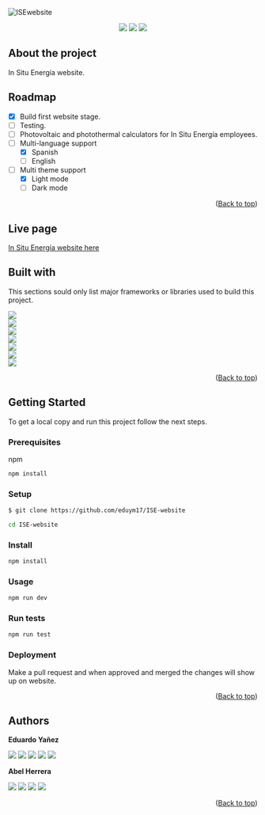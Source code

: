 ![ISEwebsite](https://user-images.githubusercontent.com/96452418/167742942-5013ec3d-351f-4972-9875-22b78e46e542.png)

<p align=center>
     <a href="https://nodejs.org/" target="_blank"><img src="https://img.shields.io/badge/Node%20js-16.x.x-339933?style=for-the-badge&logo=node.js&labelColor=20232a" /></a>
     <a href="https://www.npmjs.com/" target="_blank"><img src="https://img.shields.io/badge/npm-8.x.x-CB3837?style=for-the-badge&logo=npm&labelColor=20232a" /></a>
     <a href="https://www.in-situ.com.mx" target="_blank"><img src="https://img.shields.io/badge/license-PRIVATE-orange?style=for-the-badge&logo=github&labelColor=20232a" /></a>
</p>

## About the project

In Situ Energía website.

## Roadmap

- [x] Build first website stage.
- [ ] Testing.
- [ ] Photovoltaic and photothermal calculators for In Situ Energía employees.
- [ ] Multi-language support
     - [x] Spanish
     - [ ] English
- [ ] Multi theme support
     - [x] Light mode
     - [ ] Dark mode

<p align="right">(<a href="#top">Back to top</a>)</p>

## Live page

[In Situ Energía website here](https://www.in-situ.com.mx)

## Built with

This sections sould only list major frameworks or libraries used to build this project.

[<img src="https://img.shields.io/badge/reactjs-%2320232a.svg?style=for-the-badge&logo=react&logoColor=%2361DAFB" />][ReactJS] <br/>
[<img src="https://img.shields.io/badge/React_Router-CA4245?style=for-the-badge&logo=react-router&logoColor=white" />][ReactRouter] <br/>
[<img src="https://img.shields.io/badge/redux-%23593d88.svg?style=for-the-badge&logo=redux&logoColor=white" />][ReduxJS] <br/>
[<img src="https://img.shields.io/badge/tailwindcss-%2338B2AC.svg?style=for-the-badge&logo=tailwind-css&logoColor=white" />][TailwindCSS] <br/>
[<img src="https://img.shields.io/badge/Vite-bd34fe?style=for-the-badge&logo=vite&logoColor=white" />][ViteJS] <br/>
[<img src="https://img.shields.io/badge/Node.js-43853D?style=for-the-badge&logo=node.js&logoColor=white" />][NodeJS] <br/>
[<img src="https://img.shields.io/badge/MongoDB-4EA94B?style=for-the-badge&logo=mongodb&logoColor=white" />][MongoDB] <br/>

[ReactJS]: https://reactjs.org/
[ReactRouter]: https://reactrouter.com/
[ReduxJS]: https://redux.js.org/
[TailwindCSS]: https://tailwindcss.com/
[ViteJS]: https://vitejs.dev/
[NodeJS]: https://nodejs.org/
[MongoDB]: https://www.mongodb.com/

<p align="right">(<a href="#top">Back to top</a>)</p>

## Getting Started

To get a local copy and run this project follow the next steps.

### Prerequisites

npm
  ```sh
  npm install
  ```

### Setup

  ```sh
  $ git clone https://github.com/eduym17/ISE-website
  ```
  
  ```sh
  cd ISE-website
  ```

### Install

  ```sh
  npm install
  ```

### Usage

  ```sh
  npm run dev
  ```

### Run tests

  ```sh
  npm run test
  ```

### Deployment

 Make a pull request and when approved and merged the changes will show up on website.

<p align="right">(<a href="#top">Back to top</a>)</p>

## Authors

**Eduardo Yañez** 

[<img src="https://img.shields.io/badge/GitHub-100000?style=for-the-badge&logo=github&logoColor=white" />][github-lalo]
[<img src="https://img.shields.io/badge/Twitter-1DA1F2?style=for-the-badge&logo=twitter&logoColor=white" />][twitter-lalo]
[<img src="https://img.shields.io/badge/LinkedIn-0077B5?style=for-the-badge&logo=linkedin&logoColor=white" />][linkedin-lalo]
[<img src="https://img.shields.io/badge/Telegram-2CA5E0?style=for-the-badge&logo=telegram&logoColor=white" />][telegram-lalo]
[<img src="https://img.shields.io/badge/Mail-00C300?style=for-the-badge&logo=gmail&logoColor=white" />][mail-lalo]

[github-lalo]: https://github.com/eduym17
[twitter-lalo]: https://twitter.com/Edu_YM
[linkedin-lalo]: https://www.linkedin.com/in/eduardoym/
[telegram-lalo]: https://t.me/EduYM
[mail-lalo]: mailto:eduardo_yanez@live.com.mx

**Abel Herrera**

[<img src="https://img.shields.io/badge/GitHub-100000?style=for-the-badge&logo=github&logoColor=white" />][github-lino]
[<img src="https://img.shields.io/badge/Twitter-1DA1F2?style=for-the-badge&logo=twitter&logoColor=white" />][twitter-lino]
[<img src="https://img.shields.io/badge/LinkedIn-0077B5?style=for-the-badge&logo=linkedin&logoColor=white" />][linkedin-lino]
[<img src="https://img.shields.io/badge/Mail-00C300?style=for-the-badge&logo=gmail&logoColor=white" />][mail-lino]

[github-lino]: https://github.com/Lino09
[twitter-lino]: https://twitter.com/AbelHerreraZam1
[linkedin-lino]: https://www.linkedin.com/in/abelherreraz/
[mail-lino]: mailto:abel09hz@outlook.es

<p align="right">(<a href="#top">Back to top</a>)</p>

<!-- ## Contributing

Contributions, issues and feature request are welcome!
Feel free to check the [issues page](../../../issues/).
<p align="right">(<a href="#top">Back to top</a>)</p> -->

<!-- ## Show your support

Give a ⭐️ if you like this project!
<p align="right">(<a href="#top">Back to top</a>)</p> -->

<!-- ## Acknowledgments

- Mention to anyone whose code was used
- Inspiration
- Etc.
<p align="right">(<a href="#top">Back to top</a>)</p> -->

<!-- ## License

This project is `MIT` licensed.
<p align="right">(<a href="#top">Back to top</a>)</p> -->
